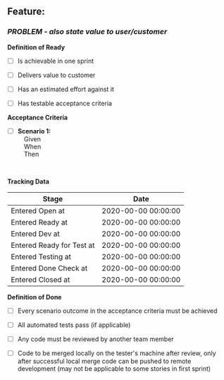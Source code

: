 ## Feature: 
### *PROBLEM - also state value to user/customer*


**Definition of Ready**
- [ ] Is achievable in one sprint
- [ ] Delivers value to customer
- [ ] Has an estimated effort against it
- [ ] Has testable acceptance criteria


**Acceptance Criteria**

* [ ] **Scenario 1:**
<br/>&emsp;Given
<br/>&emsp;When
<br/>&emsp;Then
<br/>


**Tracking Data**

| Stage | Date |
| ------ | ------ |
| Entered Open at | 2020-00-00 00:00:00 |
| Entered Ready at | 2020-00-00 00:00:00 |
| Entered Dev at | 2020-00-00 00:00:00 |
| Entered Ready for Test at | 2020-00-00 00:00:00 |
| Entered Testing at | 2020-00-00 00:00:00 |
| Entered Done Check at | 2020-00-00 00:00:00 |
| Entered Closed at | 2020-00-00 00:00:00 |


**Definition of Done**
- [ ] Every scenario outcome in the acceptance criteria must be achieved 
- [ ] All automated tests pass (if applicable)
- [ ] Any code must be reviewed by another team member
- [ ] Code to be merged locally on the tester's machine after review, only after successful local merge code can be pushed to remote development (may not be applicable to some stories in first sprint) 

